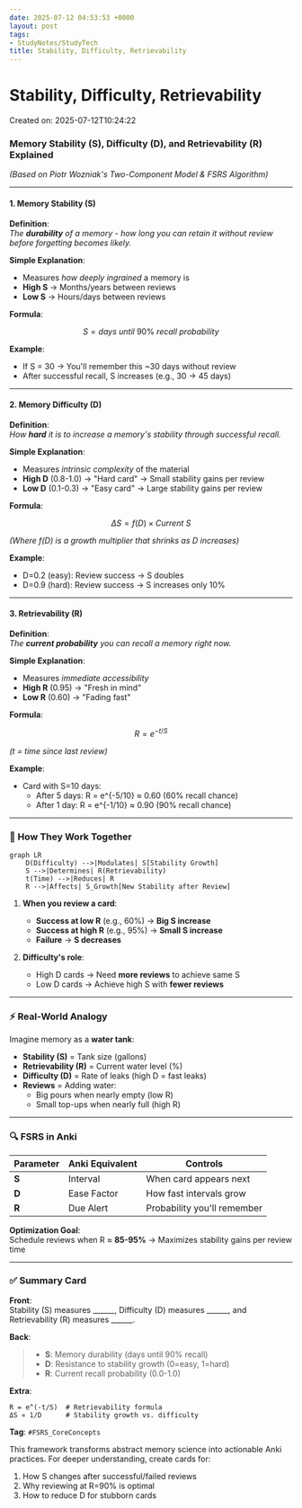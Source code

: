```yaml
---
date: 2025-07-12 04:53:53 +0000
layout: post
tags:
- StudyNotes/StudyTech
title: Stability, Difficulty, Retrievability
---
```


# Stability, Difficulty, Retrievability
Created on: 2025-07-12T10:24:22

### Memory Stability (S), Difficulty (D), and Retrievability (R) Explained  
*(Based on Piotr Wozniak's Two-Component Model & FSRS Algorithm)*  

---

#### 1. **Memory Stability (S)**  
**Definition**:  
*The **durability** of a memory - how long you can retain it without review before forgetting becomes likely.*  

**Simple Explanation**:  
- Measures *how deeply ingrained* a memory is  
- **High S** → Months/years between reviews  
- **Low S** → Hours/days between reviews  

**Formula**:  
```math  
S = days\ until\ 90\%\ recall\ probability  
```  

**Example**:  
- If S = 30 → You'll remember this ~30 days without review  
- After successful recall, S increases (e.g., 30 → 45 days)  

---

#### 2. **Memory Difficulty (D)**  
**Definition**:  
*How **hard** it is to increase a memory's stability through successful recall.*  

**Simple Explanation**:  
- Measures *intrinsic complexity* of the material  
- **High D** (0.8-1.0) → "Hard card" → Small stability gains per review  
- **Low D** (0.1-0.3) → "Easy card" → Large stability gains per review  

**Formula**:  
```math  
\Delta S = f(D) \times Current\ S  
```  
*(Where f(D) is a growth multiplier that shrinks as D increases)*  

**Example**:  
- D=0.2 (easy): Review success → S doubles  
- D=0.9 (hard): Review success → S increases only 10%  

---

#### 3. **Retrievability (R)**  
**Definition**:  
*The **current probability** you can recall a memory right now.*  

**Simple Explanation**:  
- Measures *immediate accessibility*  
- **High R** (0.95) → "Fresh in mind"  
- **Low R** (0.60) → "Fading fast"  

**Formula**:  
```math  
R = e^{-t/S}  
```  
*(t = time since last review)*  

**Example**:  
- Card with S=10 days:  
  - After 5 days: R = e^{-5/10} ≈ 0.60 (60% recall chance)  
  - After 1 day: R = e^{-1/10} ≈ 0.90 (90% recall chance)  

---

### 🧠 How They Work Together  
```mermaid  
graph LR  
    D(Difficulty) -->|Modulates| S[Stability Growth]  
    S -->|Determines| R(Retrievability)  
    t(Time) -->|Reduces| R  
    R -->|Affects| S_Growth[New Stability after Review]  
```  

1. **When you review a card**:  
   - **Success at low R** (e.g., 60%) → **Big S increase**  
   - **Success at high R** (e.g., 95%) → **Small S increase**  
   - **Failure** → **S decreases**  

2. **Difficulty's role**:  
   - High D cards → Need **more reviews** to achieve same S  
   - Low D cards → Achieve high S with **fewer reviews**  

---

### ⚡ Real-World Analogy  
Imagine memory as a **water tank**:  
- **Stability (S)** = Tank size (gallons)  
- **Retrievability (R)** = Current water level (%)  
- **Difficulty (D)** = Rate of leaks (high D = fast leaks)  
- **Reviews** = Adding water:  
  - Big pours when nearly empty (low R)  
  - Small top-ups when nearly full (high R)  

---

### 🔍 FSRS in Anki  
| Parameter | Anki Equivalent | Controls |  
|-----------|-----------------|----------|  
| **S**     | Interval        | When card appears next |  
| **D**     | Ease Factor     | How fast intervals grow |  
| **R**     | Due Alert       | Probability you'll remember |  

**Optimization Goal**:  
Schedule reviews when R ≈ **85-95%** → Maximizes stability gains per review time  

---

### ✅ Summary Card  
**Front**:  
Stability (S) measures ______, Difficulty (D) measures ______, and Retrievability (R) measures ______.  

**Back**:  
> - **S**: Memory durability (days until 90% recall)  
> - **D**: Resistance to stability growth (0=easy, 1=hard)  
> - **R**: Current recall probability (0.0-1.0)  

**Extra**:  
```  
R = e^(-t/S)  # Retrievability formula  
ΔS ∝ 1/D      # Stability growth vs. difficulty  
```  
**Tag**: `#FSRS_CoreConcepts`  

This framework transforms abstract memory science into actionable Anki practices. For deeper understanding, create cards for:  
1. How S changes after successful/failed reviews  
2. Why reviewing at R=90% is optimal  
3. How to reduce D for stubborn cards